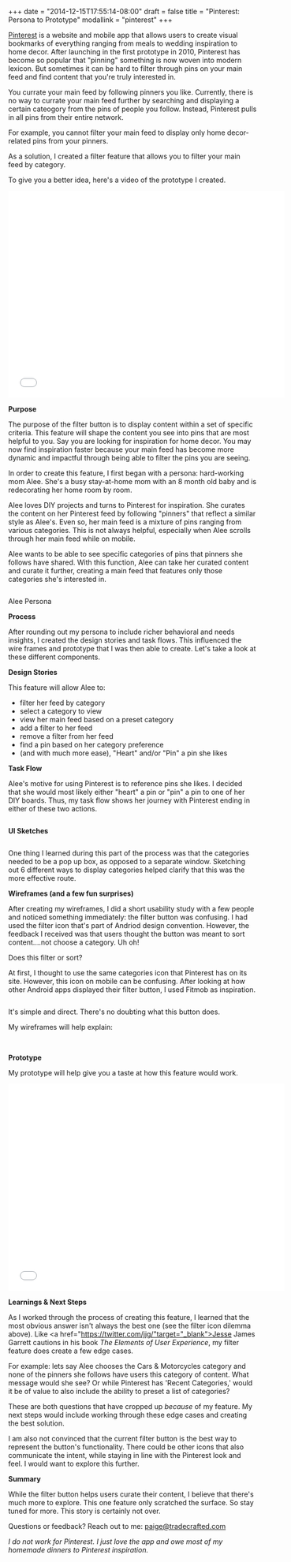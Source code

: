 +++
date = "2014-12-15T17:55:14-08:00"
draft = false
title = "Pinterest: Persona to Prototype"
modallink = "pinterest"
+++

<a href="http://www.pinterest.com" target="_blank">Pinterest</a> is a website and mobile app that allows users to create visual bookmarks of everything ranging from meals to wedding inspiration to home decor. After launching in the first prototype in 2010, Pinterest has become so popular that "pinning" something is now woven into modern lexicon. But sometimes it can be hard to filter through pins on your main feed and find content that you're truly interested in.
 
You currate your main feed by following pinners you like. Currently, there is no way to currate your main feed further by searching and displaying a certain cateogory from the pins of people you follow. Instead, Pinterest pulls in all pins from their entire network. 

For example, you cannot filter your main feed to display only home decor-related pins from your pinners.

As a solution, I created a filter feature that allows you to filter your main feed by category. 

To give you a better idea, here's a video of the prototype I created. 

<iframe width="560" height="420" src="//www.youtube.com/embed/o3G0VbCgDjo" frameborder="0" allowfullscreen></iframe>

**Purpose**

The purpose of the filter button is to display content within a set of specific criteria. This feature will shape the content you see into pins that are most helpful to you. Say you are looking for inspiration for home decor. You may now find inspiration faster because your main feed has become more dynamic and impactful through being able to filter the pins you are seeing. 

In order to create this feature, I first began with a persona: hard-working mom Alee. She's a busy stay-at-home mom with an 8 month old baby and is redecorating her home room by room. 

Alee loves DIY projects and turns to Pinterest for inspiration. She curates the content on her Pinterest feed by following "pinners" that reflect a similar style as Alee's. Even so, her main feed is a mixture of pins ranging from various categories. This is not always helpful, especially when Alee scrolls through her main feed while on mobile. 

Alee wants to be able to see specific categories of pins that pinners she follows have shared. With this function, Alee can take her curated content and curate it further, creating a main feed that features only those categories she's interested in. 


<a href="/images/AleePersona.jpg" data-lightbox="image-1" data-title="My caption"><img class="img-responsive img-centered img-responsive-small" src="/images/AleePersona.jpg" alt=""></a>
<div class="image-caption">Alee Persona</div>

**Process**

After rounding out my persona to include richer behavioral and needs insights, I created the design stories and task flows. This influenced the wire frames and prototype that I was then able to create. Let's take a look at these different components.

**Design Stories**

This feature will allow Alee to:

- filter her feed by category
- select a category to view
- view her main feed based on a preset category
- add a filter to her feed
- remove a filter from her feed
- find a pin based on her category preference 
- (and with much more ease), "Heart" and/or "Pin" a pin she likes 
 
**Task Flow**

Alee's motive for using Pinterest is to reference pins she likes. I decided that she would most likely either "heart" a pin or "pin" a pin to one of her DIY boards. Thus, my task flow shows her journey with Pinterest ending in either of these two actions. 

<img class="img-responsive img-centered" src="/images/Pinterest Task Flow.jpg" alt="">

**UI Sketches**

<img class="img-responsive img-centered" src="/images/WireFrames.jpg" alt="">

One thing I learned during this part of the process was that the categories needed to be a pop up box, as opposed to a separate window. Sketching out 6 different ways to display categories helped clarify that this was the more effective route. 

**Wireframes (and a few fun surprises)**

After creating my wireframes, I did a short usability study with a few people and noticed something immediately: the filter button was confusing. 
I had used the filter icon that's part of Andriod design convention. However, the feedback I received was that users thought the button was meant to sort content....not choose a category. Uh oh!

<img class="img-responsive img-centered" src="/images/filter.jpg" alt="">
<div class="image-caption">Does this filter or sort?</div>

At first, I thought to use the same categories icon that Pinterest has on its site. However, this icon on mobile can be confusing. After looking at how other Android apps displayed their filter button, I used Fitmob as inspiration. 

<img class="img-responsive img-centered" src="/images/fitmob.jpg" alt="">

It's simple and direct. There's no doubting what this button does. 

My wireframes will help explain:

<img class="img-responsive img-centered" src="/images/Wireframes 1.jpg" alt="">

<img class="img-responsive img-centered" src="/images/Updatedwireframe.jpg" alt="">

<img class="img-responsive img-centered" src="/images/Wireframes 4.jpg" alt="">

**Prototype**

My prototype will help give you a taste at how this feature would work. 

<iframe width="560" height="420" src="//www.youtube.com/embed/o3G0VbCgDjo" frameborder="0" allowfullscreen></iframe>

**Learnings & Next Steps**

As I worked through the process of creating this feature, I learned that the most obvious answer isn't always the best one (see the filter icon dilemma above). Like <a href="https://twitter.com/jjg/"target="_blank">Jesse James Garrett</a> cautions in his book *The Elements of User Experience*, my filter feature does create a few edge cases. 

For example: lets say Alee chooses the Cars & Motorcycles category and none of the pinners she follows have users this category of content. What message would she see? Or while Pinterest has 'Recent Categories,' would it be of value to also include the ability to preset a list of categories?

These are both questions that have cropped up *because* of my feature. My next steps would include working through these edge cases and creating the best solution. 


I am also not convinced that the current filter button is the best way to represent the button's functionality. There could be other icons that also communicate the intent, while staying in line with the Pinterest look and feel. I would want to explore this further. 

**Summary**

While the filter button helps users curate their content, I believe that there's much more to explore. This one feature only scratched the surface. So stay tuned for more. This story is certainly not over. 

Questions or feedback? Reach out to me: <a href="mailto://paige@tradecrafted.com/">paige@tradecrafted.com</a>

*I do not work for Pinterest. I just love the app and owe most of my homemade dinners to Pinterest inspiration.*

